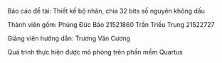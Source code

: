 Báo cáo đề tài: Thiết kế bộ nhân, chia 32 bits số nguyên không dấu

Thành viên gồm: 
Phùng Đức Bảo 21521860
Trần Triều Trung 21522727

Giảng viên hướng dẫn: Trương Văn Cương

Quá trình thực hiện được mô phỏng trên phần mềm Quartus
